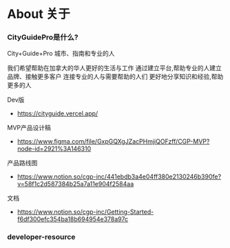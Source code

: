 # About 关于
### CityGuidePro是什么?

City+Guide+Pro
城市、指南和专业的人

我们希望帮助在加拿大的华人更好的生活与工作
通过建立平台,帮助专业的人建立品牌、接触更多客户
连接专业的人与需要帮助的人们
更好地分享知识和经验,帮助更多的人

Dev版 
* https://cityguide.vercel.app/

MVP产品设计稿 
* https://www.figma.com/file/GxpGQXgJZacPHmjiQOFzff/CGP-MVP?node-id=2921%3A146310

产品路线图  
* https://www.notion.so/cgp-inc/441ebdb3a4e04ff380e2130246b390fe?v=58f1c2d587384b25a7a11e904f2584aa

文档 
* https://www.notion.so/cgp-inc/Getting-Started-f6df300efc354ba18b694954e378a97c

### developer-resource  

